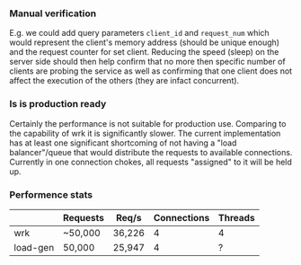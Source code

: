 ### Manual verification
E.g. we could add query parameters `client_id` and `request_num` which would represent the client's memory address (should be unique enough) and the request counter for set client. Reducing the speed (sleep) on the server side should then help confirm that no more then specific number of clients are probing the service as well as confirming that one client does not affect the execution of the others (they are infact concurrent).

### Is is production ready
Certainly the performance is not suitable for production use. Comparing to the capability of wrk it is significantly slower. The current implementation has at least one significant shortcoming of not having a "load balancer"/queue that would distribute the requests to available connections. Currently in one connection chokes, all requests "assigned" to it will be held up.

### Performence stats

|          | Requests | Req/s  | Connections | Threads |
|----------|----------|--------|-------------|---------|
| wrk      | ~50,000  | 36,226 | 4           | 4       |
| load-gen | 50,000   | 25,947 | 4           | ?       |
